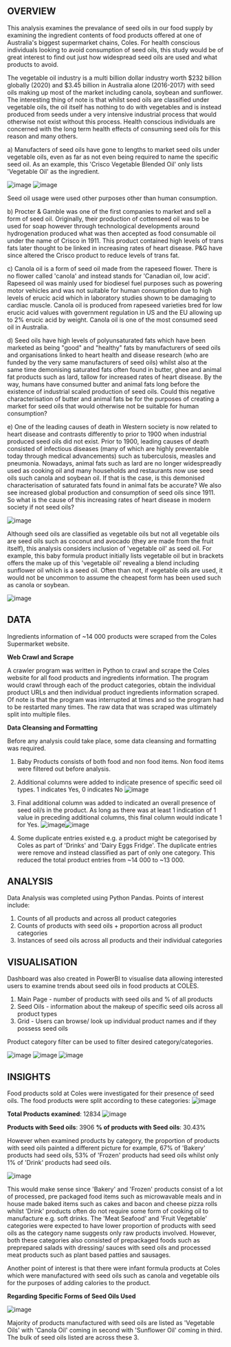 ## OVERVIEW

This analysis examines the prevalance of seed oils in our food supply by examining the ingredient contents of food products offered at one of Australia's biggest supermarket chains, Coles. For health conscious individuals looking to avoid consumption of seed oils, this study would be of great interest to find out just how widespread seed oils are used and what products to avoid.

The vegetable oil industry is a multi billion dollar industry worth $232 billion globally (2020) and $3.45 billion in Australia alone (2016-2017) with seed oils making up most of the market including canola, soybean and sunflower. The interesting thing of note is that whilst seed oils are classified under vegetable oils, the oil itself has nothing to do with vegetables and is instead produced from seeds under a very intensive industrial process that would otherwise not exist without this process. Health conscious individuals are concerned with the long term health effects of consuming seed oils for this reason and many others.

a) Manufacters of seed oils have gone to lengths to market seed oils under vegetable oils, even as far as not even being required to name the specific seed oil. As an example, this 'Crisco Vegetable Blended Oil' only lists 'Vegetable Oil' as the ingredient.

![image](https://github.com/TON369777/SEED-OIL-ANALYSIS/assets/156875448/41ec3885-00f4-4287-bbd8-7b5c4c77f986) ![image](https://github.com/TON369777/SEED-OIL-ANALYSIS/assets/156875448/034d8b09-7b5c-40b6-a187-cf24d07c04d7)

Seed oil usage were used other purposes other than human consumption.

b) Procter & Gamble was one of the first companies to market and sell a form of seed oil. Originally, their production of cottenseed oil was to be used for soap however through technological developments around hydrogenation produced what was then accepted as food consumable oil under the name of Crisco in 1911. This product contained high levels of trans fats later thought to be linked in increasing rates of heart disease. P&G have since altered the Crisco product to reduce levels of trans fat.

c) Canola oil is a form of seed oil made from the rapeseed flower. There is no flower called 'canola' and instead stands for 'Canadian oil, low acid'. Rapeseed oil was mainly used for biodiesel fuel purposes such as powering motor vehicles and was not suitable for human consumption due to high levels of erucic acid which in laboratory studies shown to be damaging to cardiac muscle. Canola oil is produced from rapeseed varieties bred for low erucic acid values with government regulation in US and the EU allowing up to 2% erucic acid by weight. Canola oil is one of the most consumed seed oil in Australia.

d) Seed oils have high levels of polyunsaturated fats which have been marketed as being "good" and "healthy" fats by manufacturers of seed oils and organisations linked to heart health and disease research (who are funded by the very same manufacturers of seed oils) whilst also at the same time demonising saturated fats often found in butter, ghee and animal fat products such as lard, tallow for increased rates of heart disease. By the way,  humans have consumed butter and animal fats long before the existence of industrial scaled production of seed oils. Could this negative characterisation of butter and animal fats be for the purposes of creating a market for seed oils that would otherwise not be suitable for human consumption?

e) One of the leading causes of death in Western society is now related to heart disease and contrasts differently to prior to 1900 when industrial produced seed oils did not exist. Prior to 1900, leading causes of death consisted of infectious diseases (many of which are highly preventable today through medical advancements) such as tuberculosis, measles and pneumonia. Nowadays, animal fats such as lard are no longer widespreadly used as cooking oil and many households and restaurants now use seed oils such canola and soybean oil. If that is the case, is this demonised characterisation of saturated fats found in animal fats be accurate? We also see increased global production and consumption of seed oils since 1911. So what is the cause of this increasing rates of heart disease in modern society if not seed oils?

![image](https://github.com/TON369777/SEED-OIL-ANALYSIS/assets/156875448/ad1d4465-abc3-4ccc-a82b-fd5956167fdd)

Although seed oils are classified as vegetable oils but not all vegetable oils are seed oils such as coconut and avocado (they are made from the fruit itself), this analysis considers inclusion of 'vegetable oil' as seed oil. For example, this baby formula product initially lists vegetable oil but in brackets offers the make up of this 'vegetable oil' revealing a blend including sunflower oil which is a seed oil. Often than not, if vegetable oils are used, it would not be uncommon to assume the cheapest form has been used such as canola or soybean.

![image](https://github.com/TON369777/SEED-OIL-ANALYSIS/assets/156875448/fc6aaf29-1f7b-476b-927f-0ff2e7be2450)


## DATA
Ingredients information of ~14 000 products were scraped from the Coles Supermarket website. 

**Web Crawl and Scrape**

A crawler program was written in Python to crawl and scrape the Coles website for all food products and ingredients information. The program would crawl through each of the product categories, obtain the individual product URLs and then individual product ingredients information scraped. Of note is that the program was interrupted at times and so the program had to be restarted many times. The raw data that was scraped was ultimately split into multiple files.

**Data Cleansing and Formatting**

Before any analysis could take place, some data cleansing and formatting was required.

1) Baby Products consists of both food and non food items. Non food items were filtered out before analysis.
2) Additional columns were added to indicate presence of specific seed oil types. 1 indicates Yes, 0 indicates No
![image](https://github.com/TON369777/SEED-OIL-ANALYSIS/assets/156875448/c3e992ce-bfd4-4f81-9dc3-00f3b9de3265)
3) Final additional column was added to indicated an overall presence of seed oil/s in the product. As long as there was at least 1 indication of 1 value in preceding additional columns, this final column would indicate 1 for Yes.
![image](https://github.com/TON369777/SEED-OIL-ANALYSIS/assets/156875448/c1168f68-f462-44e5-8b56-cd5c59d0efcb)![image](https://github.com/TON369777/SEED-OIL-ANALYSIS/assets/156875448/e4549483-44a0-4427-a985-d51115b3037a)

4) Some duplicate entries existed e.g. a product might be categorised by Coles as part of 'Drinks' and 'Dairy Eggs Fridge'. The duplicate entries were remove and instead classified as part of only one category. This reduced the total product entries from ~14 000 to ~13 000.

## ANALYSIS
Data Analysis was completed using Python Pandas. Points of interest include:
1) Counts of all products and across all product categories
2) Counts of products with seed oils + proportion across all product categories
3) Instances of seed oils across all products and their individual categories


## VISUALISATION
Dashboard was also created in PowerBI to visualise data allowing interested users to examine trends about seed oils in food products at COLES.

1) Main Page - number of products with seed oils and % of all products
2) Seed Oils - information about the makeup of specific seed oils across all product types
3) Grid - Users can browse/ look up individual product names and if they possess seed oils

Product category filter can be used to filter desired category/categories.

![image](https://github.com/TON369777/SEED-OIL-ANALYSIS/assets/156875448/3de64409-9edf-486a-80dc-58af240dd3d2)
![image](https://github.com/TON369777/SEED-OIL-ANALYSIS/assets/156875448/9c62f060-bfe5-42fe-9f31-af486a2eea68)
![image](https://github.com/TON369777/SEED-OIL-ANALYSIS/assets/156875448/ecb72c38-f85e-4781-8889-c1f9ee048c1e)


## INSIGHTS

Food products sold at Coles were investigated for their presence of seed oils. The food products were split according to these categories:
![image](https://github.com/TON369777/SEED-OIL-ANALYSIS/assets/156875448/388ba089-369e-49a0-ae0f-0155840028be)

**Total Products examined**: 12834
![image](https://github.com/TON369777/SEED-OIL-ANALYSIS/assets/156875448/4de488e9-0b3c-479e-9e5c-307b69309df9)

**Products with Seed oils**: 3906
**% of products with Seed oils**: 30.43%

However when examined products by category, the proportion of products with seed oils painted a different picture for example, 67% of 'Bakery' products had seed oils, 53% of 'Frozen' products had seed oils whilst only 1% of 'Drink' products had seed oils.

![image](https://github.com/TON369777/SEED-OIL-ANALYSIS/assets/156875448/bf0baf7d-bfd0-42bc-acae-55c8ca844ae3)

This would make sense since 'Bakery' and 'Frozen' products consist of a lot of processed, pre packaged food items such as microwavable meals and in house made baked items such as cakes and bacon and cheese pizza rolls whilst 'Drink' products often do not require some form of cooking oil to manufacture e.g. soft drinks.
The 'Meat Seafood' and 'Fruit Vegetable' categories were expected to have lower proportion of products with seed oils as the category name suggests only raw products involved. However, both these categories also consisted of prepackaged foods such as preprepared salads with dressing/ sauces with seed oils and processed meat products such as plant based patties and sausages.

Another point of interest is that there were infant formula products at Coles which were manufactured with seed oils such as canola and vegetable oils for the purposes of adding calories to the product. 

**Regarding Specific Forms of Seed Oils Used**

![image](https://github.com/TON369777/SEED-OIL-ANALYSIS/assets/156875448/746ccaf1-64bf-444d-acf5-209d8a489ec9)

Majority of products manufactured with seed oils are listed as 'Vegetable Oils' with 'Canola Oil' coming in second with 'Sunflower Oil' coming in third. The bulk of seed oils listed are across these 3.
